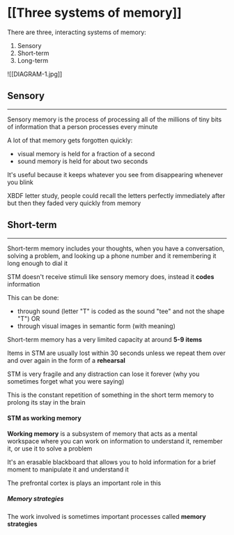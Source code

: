 # [[Three systems of memory]]

There are three, interacting systems of memory:

1. Sensory
2. Short-term
3. Long-term

![[DIAGRAM-1.jpg]]
## Sensory
---

Sensory memory is the process of processing all of the millions of tiny bits of information that a person processes every minute

A lot of that memory gets forgotten quickly:
- visual memory is held for a fraction of a second
- sound memory is held for about two seconds

It's useful because it keeps whatever you see from disappearing whenever you blink

XBDF letter study, people could recall the letters perfectly immediately after but then they faded very quickly from memory

## Short-term
---
Short-term memory includes your thoughts, when you have a conversation, solving a problem, and looking up a phone number and it remembering it long enough to dial it

STM doesn't receive stimuli like sensory memory does, instead it **codes** information

This can be done:
- through sound (letter "T" is coded as the sound "tee" and not the shape "T") OR
- through visual images in semantic form (with meaning)

Short-term memory has a very limited capacity at around **5-9 items** 

Items in STM are usually lost within 30 seconds unless we repeat them over and over again in the form of a **rehearsal**

STM is very fragile and any distraction can lose it forever (why you sometimes forget what you were saying)

This is the constant repetition of something in the short term memory to prolong its stay in the brain

#### STM as working memory

**Working memory** is a subsystem of memory that acts as a mental workspace where you can work on information to understand it, remember it, or use it to solve a problem

It's an erasable blackboard that allows you to hold information for a brief moment to manipulate it and understand it

The prefrontal cortex is plays an important role in this

##### Memory strategies

The work involved is sometimes important processes called **memory strategies**

